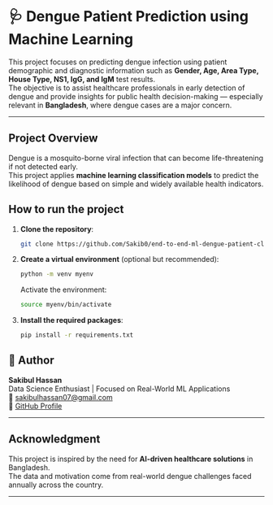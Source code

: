 # 🩺 Dengue Patient Prediction using Machine Learning

This project focuses on predicting dengue infection using patient demographic and diagnostic information such as **Gender, Age, Area Type, House Type, NS1, IgG, and IgM** test results.  
The objective is to assist healthcare professionals in early detection of dengue and provide insights for public health decision-making — especially relevant in **Bangladesh**, where dengue cases are a major concern.

---

##  Project Overview
Dengue is a mosquito-borne viral infection that can become life-threatening if not detected early.  
This project applies **machine learning classification models** to predict the likelihood of dengue based on simple and widely available health indicators.

## How to run the project
1. **Clone the repository**:
   ```bash
   git clone https://github.com/Sakib0/end-to-end-ml-dengue-patient-classification.git
   ```
2. **Create a virtual environment** (optional but recommended):
    ```bash
    python -m venv myenv
    ```
    Activate the environment:
    ```bash
    source myenv/bin/activate
    ```
3. **Install the required packages**:
    ```bash
    pip install -r requirements.txt
    ```


## 🧑 Author
**Sakibul Hassan**  
Data Science Enthusiast | Focused on Real-World ML Applications  
📧 [sakibulhassan07@gmail.com](mailto:sakibulhassan07@gmail.com)  
🔗 [GitHub Profile](https://github.com/Sakib07)

---

## Acknowledgment
This project is inspired by the need for **AI-driven healthcare solutions** in Bangladesh.  
The data and motivation come from real-world dengue challenges faced annually across the country.

---


